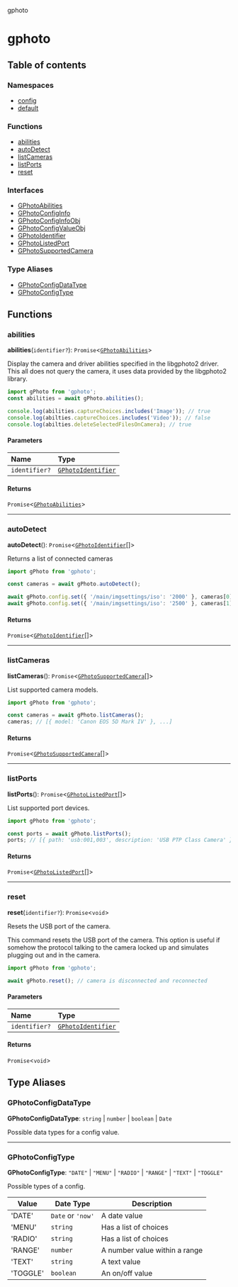 gphoto

# gphoto

## Table of contents

### Namespaces

- [config](modules/config.md)
- [default](modules/default.md)

### Functions

- [abilities](API.md#abilities)
- [autoDetect](API.md#autodetect)
- [listCameras](API.md#listcameras)
- [listPorts](API.md#listports)
- [reset](API.md#reset)

### Interfaces

- [GPhotoAbilities](interfaces/GPhotoAbilities.md)
- [GPhotoConfigInfo](interfaces/GPhotoConfigInfo.md)
- [GPhotoConfigInfoObj](interfaces/GPhotoConfigInfoObj.md)
- [GPhotoConfigValueObj](interfaces/GPhotoConfigValueObj.md)
- [GPhotoIdentifier](interfaces/GPhotoIdentifier.md)
- [GPhotoListedPort](interfaces/GPhotoListedPort.md)
- [GPhotoSupportedCamera](interfaces/GPhotoSupportedCamera.md)

### Type Aliases

- [GPhotoConfigDataType](API.md#gphotoconfigdatatype)
- [GPhotoConfigType](API.md#gphotoconfigtype)

## Functions

### abilities

**abilities**(`identifier?`): `Promise`<[`GPhotoAbilities`](interfaces/GPhotoAbilities.md)\>

Display the camera and driver abilities specified in the libgphoto2 driver.
This all does not query the camera, it uses data provided by the libgphoto2 library.

```ts
import gPhoto from 'gphoto';
const abilities = await gPhoto.abilities();

console.log(abilities.captureChoices.includes('Image')); // true
console.log(abilties.captureChoices.includes('Video')); // false
console.log(abilties.deleteSelectedFilesOnCamera); // true
```

#### Parameters

| Name | Type |
| :------ | :------ |
| `identifier?` | [`GPhotoIdentifier`](interfaces/GPhotoIdentifier.md) |

#### Returns

`Promise`<[`GPhotoAbilities`](interfaces/GPhotoAbilities.md)\>

___

### autoDetect

**autoDetect**(): `Promise`<[`GPhotoIdentifier`](interfaces/GPhotoIdentifier.md)[]\>

Returns a list of connected cameras

```ts
import gPhoto from 'gphoto';

const cameras = await gPhoto.autoDetect();

await gPhoto.config.set({ '/main/imgsettings/iso': '2000' }, cameras[0]);
await gPhoto.config.set({ '/main/imgsettings/iso': '2500' }, cameras[1]);
```

#### Returns

`Promise`<[`GPhotoIdentifier`](interfaces/GPhotoIdentifier.md)[]\>

___

### listCameras

**listCameras**(): `Promise`<[`GPhotoSupportedCamera`](interfaces/GPhotoSupportedCamera.md)[]\>

List supported camera models.

```ts
import gPhoto from 'gphoto';

const cameras = await gPhoto.listCameras();
cameras; // [{ model: 'Canon EOS 5D Mark IV' }, ...]
```

#### Returns

`Promise`<[`GPhotoSupportedCamera`](interfaces/GPhotoSupportedCamera.md)[]\>

___

### listPorts

**listPorts**(): `Promise`<[`GPhotoListedPort`](interfaces/GPhotoListedPort.md)[]\>

List supported port devices.

```ts
import gPhoto from 'gphoto';

const ports = await gPhoto.listPorts();
ports; // [{ path: 'usb:001,003', description: 'USB PTP Class Camera' }, ...]
```

#### Returns

`Promise`<[`GPhotoListedPort`](interfaces/GPhotoListedPort.md)[]\>

___

### reset

**reset**(`identifier?`): `Promise`<`void`\>

Resets the USB port of the camera.

This command resets the USB port of the camera.
This option is useful if somehow the protocol talking to the camera locked up
and simulates plugging out and in the camera.

```ts
import gPhoto from 'gphoto';

await gPhoto.reset(); // camera is disconnected and reconnected
```

#### Parameters

| Name | Type |
| :------ | :------ |
| `identifier?` | [`GPhotoIdentifier`](interfaces/GPhotoIdentifier.md) |

#### Returns

`Promise`<`void`\>

## Type Aliases

### GPhotoConfigDataType

 **GPhotoConfigDataType**: `string` \| `number` \| `boolean` \| `Date`

Possible data types for a config value.

___

### GPhotoConfigType

 **GPhotoConfigType**: ``"DATE"`` \| ``"MENU"`` \| ``"RADIO"`` \| ``"RANGE"`` \| ``"TEXT"`` \| ``"TOGGLE"``

Possible types of a config.

| Value    | Date Type         | Description                   |
| -------- | ----------------- | ----------------------------- |
| 'DATE'   | `Date` or `'now'` | A date value                  |
| 'MENU'   | `string`          | Has a list of choices         |
| 'RADIO'  | `string`          | Has a list of choices         |
| 'RANGE'  | `number`          | A number value within a range |
| 'TEXT'   | `string`          | A text value                  |
| 'TOGGLE' | `boolean`         | An on/off value               |
